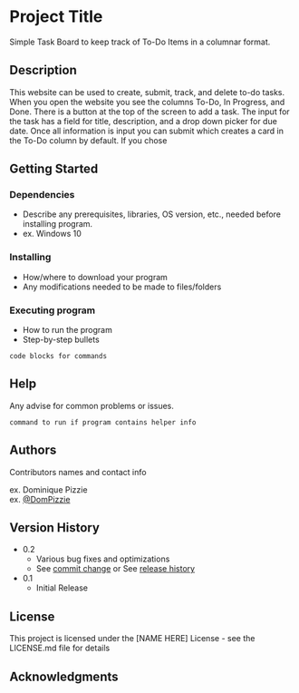 # Project Title

Simple Task Board to keep track of To-Do Items in a columnar format. 

## Description

This website can be used to create, submit, track, and delete to-do tasks. When you open the website you see the columns To-Do, In Progress, and Done. There is a button at the top of the screen to add a task. 
The input for the task has a field for title, description, and a drop down picker for due date. Once all information is input you can submit which creates a card in the To-Do column by default. If you chose 

## Getting Started

### Dependencies

* Describe any prerequisites, libraries, OS version, etc., needed before installing program.
* ex. Windows 10

### Installing

* How/where to download your program
* Any modifications needed to be made to files/folders

### Executing program

* How to run the program
* Step-by-step bullets
```
code blocks for commands
```

## Help

Any advise for common problems or issues.
```
command to run if program contains helper info
```

## Authors

Contributors names and contact info

ex. Dominique Pizzie  
ex. [@DomPizzie](https://twitter.com/dompizzie)

## Version History

* 0.2
    * Various bug fixes and optimizations
    * See [commit change]() or See [release history]()
* 0.1
    * Initial Release

## License

This project is licensed under the [NAME HERE] License - see the LICENSE.md file for details

## Acknowledgments

